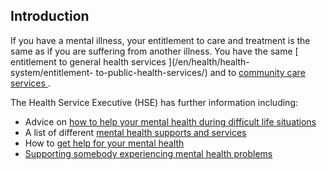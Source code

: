 ##  Introduction

If you have a mental illness, your entitlement to care and treatment is the
same as if you are suffering from another illness. You have the same [
entitlement to general health services ](/en/health/health-system/entitlement-
to-public-health-services/) and to [ community care services
](/en/health/health-services/care-in-your-community/) .

The Health Service Executive (HSE) has further information including:

  * Advice on [ how to help your mental health during difficult life situations ](https://www2.hse.ie/mental-health/life-situations-events/)
  * A list of different [ mental health supports and services ](https://www2.hse.ie/mental-health/life-situations-events/)
  * How to [ get help for your mental health ](https://www2.hse.ie/mental-health/services-support/)
  * [ Supporting somebody experiencing mental health problems ](https://www2.hse.ie/mental-health/helping-someone-else/)
